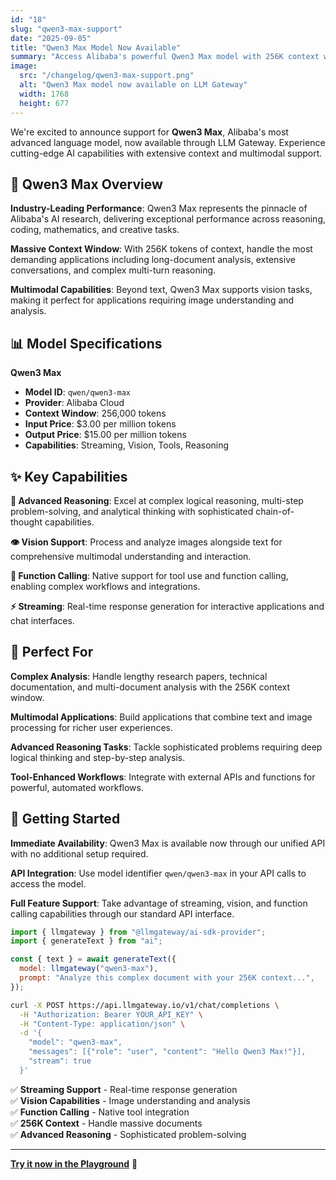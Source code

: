```yaml
---
id: "18"
slug: "qwen3-max-support"
date: "2025-09-05"
title: "Qwen3 Max Model Now Available"
summary: "Access Alibaba's powerful Qwen3 Max model with 256K context window, advanced reasoning capabilities, vision support, and function calling - all at competitive pricing."
image:
  src: "/changelog/qwen3-max-support.png"
  alt: "Qwen3 Max model now available on LLM Gateway"
  width: 1768
  height: 677
---
```


We're excited to announce support for **Qwen3 Max**, Alibaba's most advanced language model, now available through LLM Gateway. Experience cutting-edge AI capabilities with extensive context and multimodal support.

## 🚀 Qwen3 Max Overview

**Industry-Leading Performance**: Qwen3 Max represents the pinnacle of Alibaba's AI research, delivering exceptional performance across reasoning, coding, mathematics, and creative tasks.

**Massive Context Window**: With 256K tokens of context, handle the most demanding applications including long-document analysis, extensive conversations, and complex multi-turn reasoning.

**Multimodal Capabilities**: Beyond text, Qwen3 Max supports vision tasks, making it perfect for applications requiring image understanding and analysis.

## 📊 Model Specifications

**Qwen3 Max**

- **Model ID**: `qwen/qwen3-max`
- **Provider**: Alibaba Cloud
- **Context Window**: 256,000 tokens
- **Input Price**: $3.00 per million tokens
- **Output Price**: $15.00 per million tokens
- **Capabilities**: Streaming, Vision, Tools, Reasoning

## ✨ Key Capabilities

**🧠 Advanced Reasoning**: Excel at complex logical reasoning, multi-step problem-solving, and analytical thinking with sophisticated chain-of-thought capabilities.

**👁️ Vision Support**: Process and analyze images alongside text for comprehensive multimodal understanding and interaction.

**🔧 Function Calling**: Native support for tool use and function calling, enabling complex workflows and integrations.

**⚡ Streaming**: Real-time response generation for interactive applications and chat interfaces.

## 🎯 Perfect For

**Complex Analysis**: Handle lengthy research papers, technical documentation, and multi-document analysis with the 256K context window.

**Multimodal Applications**: Build applications that combine text and image processing for richer user experiences.

**Advanced Reasoning Tasks**: Tackle sophisticated problems requiring deep logical thinking and step-by-step analysis.

**Tool-Enhanced Workflows**: Integrate with external APIs and functions for powerful, automated workflows.

## 🚀 Getting Started

**Immediate Availability**: Qwen3 Max is available now through our unified API with no additional setup required.

**API Integration**: Use model identifier `qwen/qwen3-max` in your API calls to access the model.

**Full Feature Support**: Take advantage of streaming, vision, and function calling capabilities through our standard API interface.

```javascript
import { llmgateway } from "@llmgateway/ai-sdk-provider";
import { generateText } from "ai";

const { text } = await generateText({
  model: llmgateway("qwen3-max"),
  prompt: "Analyze this complex document with your 256K context...",
});
```

```bash
curl -X POST https://api.llmgateway.io/v1/chat/completions \
  -H "Authorization: Bearer YOUR_API_KEY" \
  -H "Content-Type: application/json" \
  -d '{
    "model": "qwen3-max",
    "messages": [{"role": "user", "content": "Hello Qwen3 Max!"}],
    "stream": true
  }'
```

✅ **Streaming Support** - Real-time response generation  
✅ **Vision Capabilities** - Image understanding and analysis  
✅ **Function Calling** - Native tool integration  
✅ **256K Context** - Handle massive documents  
✅ **Advanced Reasoning** - Sophisticated problem-solving

---

**[Try it now in the Playground](/playground?model=qwen3-max)** 🚀
